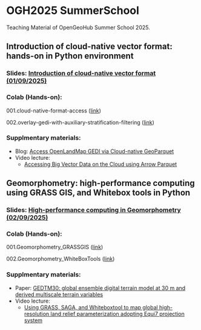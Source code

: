 # OGH2025 SummerSchool
Teaching Material of OpenGeoHub Summer School 2025.

## Introduction of cloud-native vector format: hands-on in Python environment
### Slides: [Introduction of cloud-native vector format (01/09/2025)](https://docs.google.com/presentation/d/1B-Z7PPErQfGBqlhqdBn1tJ0CRov9e2XJWHi_Bio1QwA/edit?usp=sharing)
### Colab (Hands-on): 

001.cloud-native-format-access ([link](https://colab.research.google.com/drive/13nSOejRLUyanwGtE6tWm_K9BqvVpDRVQ)) 

002.overlay-gedi-with-auxiliary-stratification-filtering ([link](https://colab.research.google.com/drive/1uJcGMzPANoCLyjpqfrNqke3SDUB2sqc_))
### Supplmentary materials:

- Blog: [Access OpenLandMap GEDI via Cloud-native GeoParquet](https://differ.blog/p/access-openlandmap-gedi-via-cloud-native-geo-parquet-827a51)
- Video lecture:
  - [Accessing Big Vector Data on the Cloud using Arrow Parquet](https://av.tib.eu/media/69559)

## Geomorphometry: high-performance computing using GRASS GIS, and Whitebox tools in Python
### Slides: [High-performance computing in Geomorphometry (02/09/2025)](https://docs.google.com/presentation/d/1xNoDH3HRkFhm7laYPmtit6j3fuPrEuAJoUnLoczcGC8/edit?usp=sharing)
### Colab (Hands-on): 

001.Geomorphometry_GRASSGIS ([link](https://colab.research.google.com/drive/18GxOrkfwFRX9bGyxEL1ZU7hUMmJkb_Sk))

002.Geomorphometry_WhiteBoxTools ([link](https://colab.research.google.com/drive/15ZB685pKBQNJwMdIYe2zHJa04TSO2tEC))
### Supplmentary materials:

- Paper: [GEDTM30: global ensemble digital terrain model at 30 m and derived multiscale terrain variables](https://peerj.com/articles/19673/)
- Video lecture:
  - [Using GRASS, SAGA, and Whiteboxtool to map global high-resolution land relief parameterization adopting Equi7 projection system](https://youtu.be/AX8WAKmCUEk?si=Eil2Ng5a0lQ32zmm)
